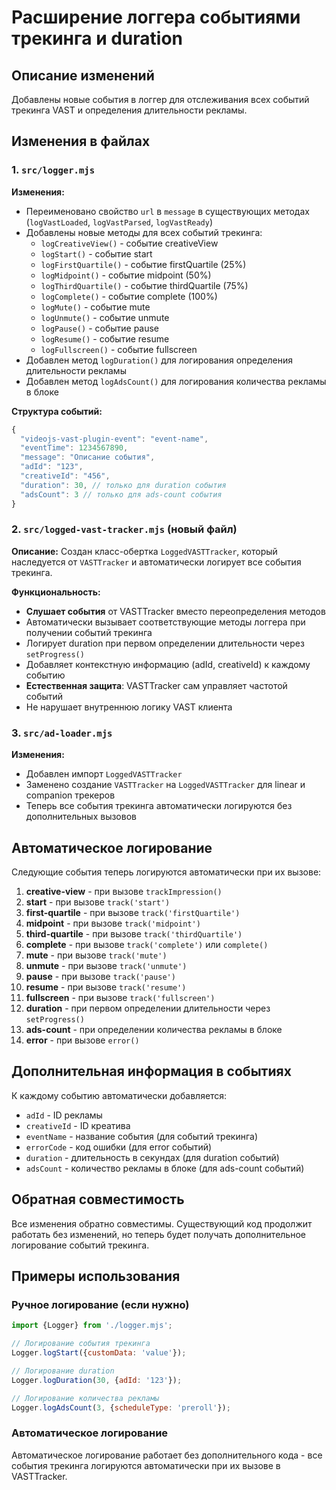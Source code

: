 # Расширение логгера событиями трекинга и duration

## Описание изменений

Добавлены новые события в логгер для отслеживания всех событий трекинга VAST и определения длительности рекламы.

## Изменения в файлах

### 1. `src/logger.mjs`

**Изменения:**
- Переименовано свойство `url` в `message` в существующих методах (`logVastLoaded`, `logVastParsed`, `logVastReady`)
- Добавлены новые методы для всех событий трекинга:
  - `logCreativeView()` - событие creativeView
  - `logStart()` - событие start
  - `logFirstQuartile()` - событие firstQuartile (25%)
  - `logMidpoint()` - событие midpoint (50%)
  - `logThirdQuartile()` - событие thirdQuartile (75%)
  - `logComplete()` - событие complete (100%)
  - `logMute()` - событие mute
  - `logUnmute()` - событие unmute
  - `logPause()` - событие pause
  - `logResume()` - событие resume
  - `logFullscreen()` - событие fullscreen
- Добавлен метод `logDuration()` для логирования определения длительности рекламы
- Добавлен метод `logAdsCount()` для логирования количества рекламы в блоке

**Структура событий:**
```javascript
{
  "videojs-vast-plugin-event": "event-name",
  "eventTime": 1234567890,
  "message": "Описание события",
  "adId": "123",
  "creativeId": "456",
  "duration": 30, // только для duration события
  "adsCount": 3 // только для ads-count события
}
```

### 2. `src/logged-vast-tracker.mjs` (новый файл)

**Описание:**
Создан класс-обертка `LoggedVASTTracker`, который наследуется от `VASTTracker` и автоматически логирует все события трекинга.

**Функциональность:**
- **Слушает события** от VASTTracker вместо переопределения методов
- Автоматически вызывает соответствующие методы логгера при получении событий трекинга
- Логирует duration при первом определении длительности через `setProgress()`
- Добавляет контекстную информацию (adId, creativeId) к каждому событию
- **Естественная защита**: VASTTracker сам управляет частотой событий
- Не нарушает внутреннюю логику VAST клиента

### 3. `src/ad-loader.mjs`

**Изменения:**
- Добавлен импорт `LoggedVASTTracker`
- Заменено создание `VASTTracker` на `LoggedVASTTracker` для linear и companion трекеров
- Теперь все события трекинга автоматически логируются без дополнительных вызовов

## Автоматическое логирование

Следующие события теперь логируются автоматически при их вызове:

1. **creative-view** - при вызове `trackImpression()`
2. **start** - при вызове `track('start')`
3. **first-quartile** - при вызове `track('firstQuartile')`
4. **midpoint** - при вызове `track('midpoint')`
5. **third-quartile** - при вызове `track('thirdQuartile')`
6. **complete** - при вызове `track('complete')` или `complete()`
7. **mute** - при вызове `track('mute')`
8. **unmute** - при вызове `track('unmute')`
9. **pause** - при вызове `track('pause')`
10. **resume** - при вызове `track('resume')`
11. **fullscreen** - при вызове `track('fullscreen')`
12. **duration** - при первом определении длительности через `setProgress()`
13. **ads-count** - при определении количества рекламы в блоке
14. **error** - при вызове `error()`

## Дополнительная информация в событиях

К каждому событию автоматически добавляется:
- `adId` - ID рекламы
- `creativeId` - ID креатива
- `eventName` - название события (для событий трекинга)
- `errorCode` - код ошибки (для error событий)
- `duration` - длительность в секундах (для duration событий)
- `adsCount` - количество рекламы в блоке (для ads-count событий)

## Обратная совместимость

Все изменения обратно совместимы. Существующий код продолжит работать без изменений, но теперь будет получать дополнительное логирование событий трекинга.

## Примеры использования

### Ручное логирование (если нужно)
```javascript
import {Logger} from './logger.mjs';

// Логирование события трекинга
Logger.logStart({customData: 'value'});

// Логирование duration
Logger.logDuration(30, {adId: '123'});

// Логирование количества рекламы
Logger.logAdsCount(3, {scheduleType: 'preroll'});
```

### Автоматическое логирование
Автоматическое логирование работает без дополнительного кода - все события трекинга логируются автоматически при их вызове в VASTTracker.

